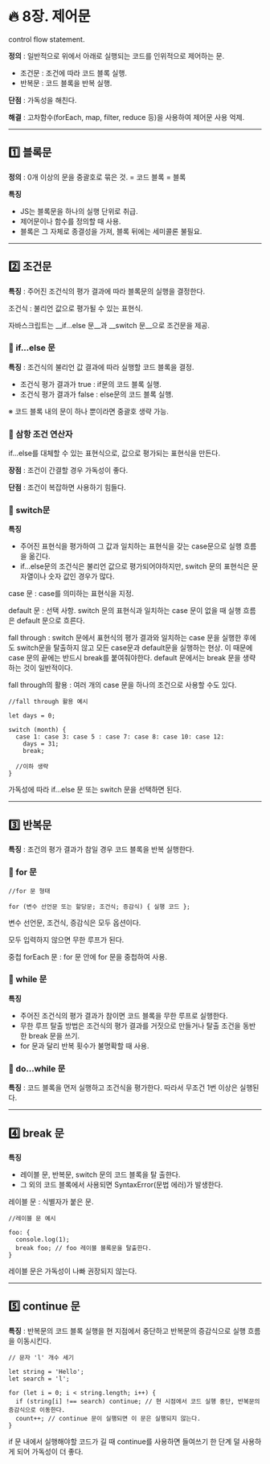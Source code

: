 # :fire: 8장. 제어문

control flow statement.

**정의** : 일반적으로 위에서 아래로 실행되는 코드를 인위적으로 제어하는 문.
  - 조건문 : 조건에 따라 코드 블록 실행.
  - 반복문 : 코드 블록을 반복 실행.

**단점** : 가독성을 해친다.

**해결** : 고차함수(forEach, map, filter, reduce 등)을 사용하여 제어문 사용 억제.

---

## :one: 블록문

**정의** : 0개 이상의 문을 중괄호로 묶은 것. = 코드 블록 = 블록

**특징**
- JS는 블록문을 하나의 실행 단위로 취급.
- 제어문이나 함수를 정의할 때 사용.
- 블록은 그 자체로 종결성을 가져, 블록 뒤에는 세미콜론 불필요.

---

## :two: 조건문

**특징** : 주어진 조건식의 평가 결과에 따라 블록문의 실행을 결정한다.

조건식 : 불리언 값으로 평가될 수 있는 표현식.

자바스크립트는 __if...else 문__과 __switch 문__으로 조건문을 제공.

### 📖 if...else 문

**특징** : 조건식의 불리언 값 결과에 따라 실행할 코드 블록을 결정. 

- 조건식 평가 결과가 true : if문의 코드 블록 실행.
- 조건식 평가 결과가 false : else문의 코드 블록 실행.

※ 코드 블록 내의 문이 하나 뿐이라면 중괄호 생략 가능.

### 📖 삼항 조건 연산자

if...else를 대체할 수 있는 표현식으로, 값으로 평가되는 표현식을 만든다.

**장점** : 조건이 간결할 경우 가독성이 좋다.

**단점** : 조건이 복잡하면 사용하기 힘들다.

### 📖 switch문

**특징**
- 주어진 표현식을 평가하여 그 값과 일치하는 표현식을 갖는 case문으로 실행 흐름을 옮긴다.
- if...else문의 조건식은 불리언 값으로 평가되어야하지만, switch 문의 표현식은 문자열이나 숫자 값인 경우가 많다.

case 문 : case를 의미하는 표현식을 지정.

default 문 : 선택 사항. switch 문의 표현식과 일치하는 case 문이 없을 때 실행 흐름은 default 문으로 흐른다.

fall through : switch 문에서 표현식의 평가 결과와 일치하는 case 문을 실행한 후에도 switch문을 탈출하지 않고 모든 case문과 default문을 실행하는 현상. 이 때문에 case 문의 끝에는 반드시 break를 붙여줘야한다. default 문에서는 break 문을 생략하는 것이 일반적이다.

fall through의 활용 : 여러 개의 case 문을 하나의 조건으로 사용할 수도 있다.

```
//fall through 활용 예시

let days = 0;

switch (month) {
  case 1: case 3: case 5 : case 7: case 8: case 10: case 12:
    days = 31;
    break;

  //이하 생략
}
```

가독성에 따라 if...else 문 또는 switch 문을 선택하면 된다.

---

## :three: 반복문

**특징** : 조건의 평가 결과가 참일 경우 코드 블록을 반복 실행한다.

### 📖 for 문

```
//for 문 형태 

for (변수 선언문 또는 할당문; 조건식; 증감식) { 실행 코드 };
```

변수 선언문, 조건식, 증감식은 모두 옵션이다.

모두 입력하지 않으면 무한 루프가 된다.

중첩 forEach 문 : for 문 안에 for 문을 중첩하여 사용.

### 📖 while 문

**특징** 
- 주어진 조건식의 평가 결과가 참이면 코드 블록을 무한 루프로 실행한다.
- 무한 루프 탈출 방법은 조건식의 평가 결과를 거짓으로 만들거나 탈출 조건을 동반한 break 문을 쓰기.
- for 문과 달리 반복 횟수가 불명확할 때 사용.

### 📖 do...while 문

**특징** : 코드 블록을 먼저 실행하고 조건식을 평가한다. 따라서 무조건 1번 이상은 실행된다.

---

## :four: break 문

**특징**
- 레이블 문, 반복문, switch 문의 코드 블록을 탈 출한다.
- 그 외의 코드 블록에서 사용되면 SyntaxError(문법 에러)가 발생한다.

레이블 문 : 식별자가 붙은 문.

```
//레이블 문 예시

foo: {
  console.log(1);
  break foo; // foo 레이블 블록문을 탈출한다.
}
```

레이블 문은 가독성이 나빠 권장되지 않는다.

---

## :five: continue 문

**특징** : 반복문의 코드 블록 실행을 현 지점에서 중단하고 반복문의 증감식으로 실행 흐름을 이동시킨다.

```
// 문자 'l' 개수 세기

let string = 'Hello';
let search = 'l';

for (let i = 0; i < string.length; i++) {
  if (string[i] !== search) continue; // 현 시점에서 코드 실행 중단, 반복문의 증감식으로 이동한다. 
  count++; // continue 문이 실행되면 이 문은 실행되지 않는다.
}
```

if 문 내에서 실행해야할 코드가 길 때 continue를 사용하면 들여쓰기 한 단계 덜 사용하게 되어 가독성이 더 좋다.
